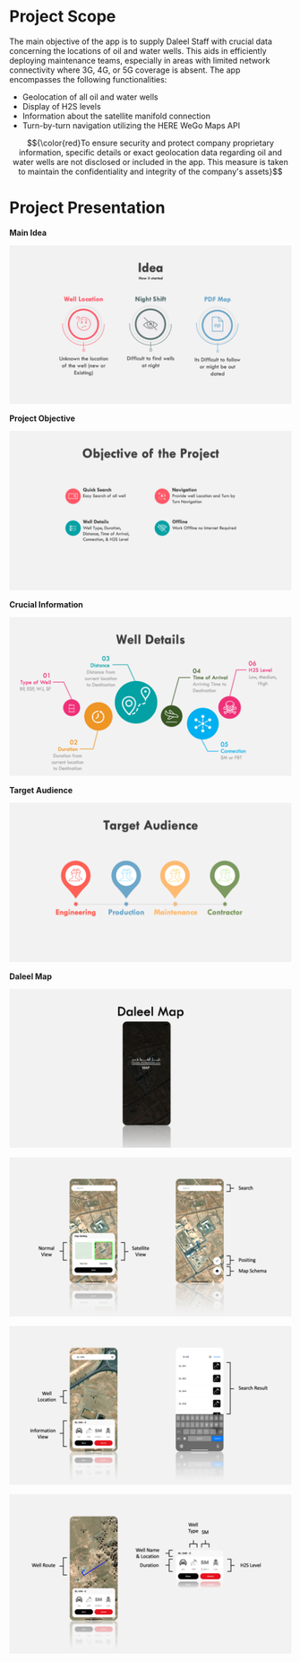 
# Project Scope
The main objective of the app is to supply Daleel Staff with crucial data concerning the locations of oil and water wells. This aids in efficiently deploying maintenance teams, especially in areas with limited network connectivity where 3G, 4G, or 5G coverage is absent. The app encompasses the following functionalities:

- Geolocation of all oil and water wells
- Display of H2S levels
- Information about the satellite manifold connection
- Turn-by-turn navigation utilizing the HERE WeGo Maps API

$${\color{red}To ensure security and protect company proprietary information, specific details or exact geolocation data regarding oil and water wells are not disclosed or included in the app. This measure is taken to maintain the confidentiality and integrity of the company's assets}$$


# Project Presentation



**Main Idea**

![Alt Text](/Presentation/Slide2.png)


**Project Objective**

![Alt Text](/Presentation/Slide4.png)


**Crucial Information**

![Alt Text](/Presentation/Slide5.png)


**Target Audience**

![Alt Text](/Presentation/Slide6.png)


**Daleel Map**

![Alt Text](/Presentation/Slide7.png)

![Alt Text](/Presentation/Slide10.png)

![Alt Text](/Presentation/Slide11.png)

![Alt Text](/Presentation/Slide12.png)
